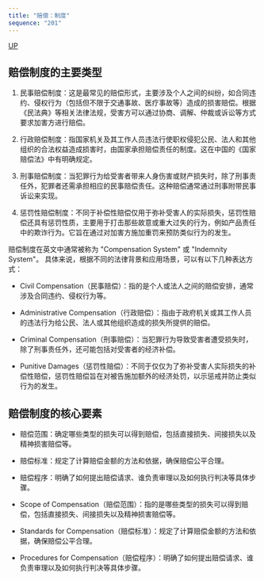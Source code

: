 ```yaml
---
title: "赔偿：制度"
sequence: "201"
---
```


[UP](/law/civil-law-index.html)


## 赔偿制度的主要类型

1. 民事赔偿制度：这是最常见的赔偿形式，主要涉及个人之间的纠纷，如合同违约、侵权行为（包括但不限于交通事故、医疗事故等）造成的损害赔偿。根据《民法典》等相关法律法规，受害方可以通过协商、调解、仲裁或诉讼等方式要求加害方进行赔偿。

2. 行政赔偿制度：指国家机关及其工作人员违法行使职权侵犯公民、法人和其他组织的合法权益造成损害时，由国家承担赔偿责任的制度。这在中国的《国家赔偿法》中有明确规定。

3. 刑事赔偿制度：当犯罪行为给受害者带来人身伤害或财产损失时，除了刑事责任外，犯罪者还需承担相应的民事赔偿责任。这种赔偿通常通过刑事附带民事诉讼来实现。

4. 惩罚性赔偿制度：不同于补偿性赔偿仅用于弥补受害人的实际损失，惩罚性赔偿还具有惩罚性质，主要用于打击那些故意或重大过失的行为，例如产品责任中的欺诈行为。它旨在通过对加害方施加重罚来预防类似行为的发生。

赔偿制度在英文中通常被称为 "Compensation System" 或 "Indemnity System"。
具体来说，根据不同的法律背景和应用场景，可以有以下几种表达方式：

- Civil Compensation（民事赔偿）：指的是个人或法人之间的赔偿安排，通常涉及合同违约、侵权行为等。

- Administrative Compensation（行政赔偿）：指由于政府机关或其工作人员的违法行为给公民、法人或其他组织造成的损失所提供的赔偿。

- Criminal Compensation（刑事赔偿）：当犯罪行为导致受害者遭受损失时，除了刑事责任外，还可能包括对受害者的经济补偿。

- Punitive Damages（惩罚性赔偿）：不同于仅仅为了弥补受害人实际损失的补偿性赔偿，惩罚性赔偿旨在对被告施加额外的经济处罚，以示惩戒并防止类似行为的发生。


## 赔偿制度的核心要素

- 赔偿范围：确定哪些类型的损失可以得到赔偿，包括直接损失、间接损失以及精神损害赔偿等。
- 赔偿标准：规定了计算赔偿金额的方法和依据，确保赔偿公平合理。
- 赔偿程序：明确了如何提出赔偿请求、谁负责审理以及如何执行判决等具体步骤。


- Scope of Compensation（赔偿范围）：指的是哪些类型的损失可以得到赔偿，包括直接损失、间接损失以及精神损害赔偿等。

- Standards for Compensation（赔偿标准）：规定了计算赔偿金额的方法和依据，确保赔偿公平合理。

- Procedures for Compensation（赔偿程序）：明确了如何提出赔偿请求、谁负责审理以及如何执行判决等具体步骤。
